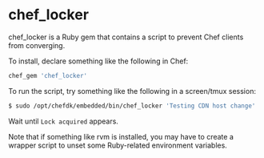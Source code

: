 # chef_locker

chef_locker is a Ruby gem that contains a script to prevent Chef clients from
converging.

To install, declare something like the following in Chef:
```ruby
chef_gem 'chef_locker'
```

To run the script, try something like the following in a screen/tmux session:
```bash
$ sudo /opt/chefdk/embedded/bin/chef_locker 'Testing CDN host change'
```
Wait until `Lock acquired` appears.

Note that if something like rvm is installed, you may have to create a wrapper
script to unset some Ruby-related environment variables.
